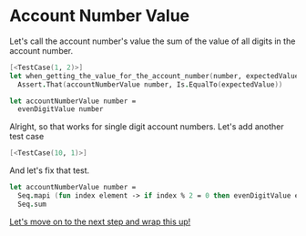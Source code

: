 # Account Number Value

Let's call the account number's value the sum of the value of all digits in the account number.

```fsharp
[<TestCase(1, 2)>]
let when_getting_the_value_for_the_account_number(number, expectedValue) =
  Assert.That(accountNumberValue number, Is.EqualTo(expectedValue))
```

```fsharp
let accountNumberValue number =
  evenDigitValue number
```

Alright, so that works for single digit account numbers. Let's add another test case

```fsharp
[<TestCase(10, 1)>]
```

And let's fix that test.

```fsharp
let accountNumberValue number =
  Seq.mapi (fun index element -> if index % 2 = 0 then evenDigitValue element else oddDigitValue element) |>
  Seq.sum
```

[Let's move on to the next step and wrap this up!](step-7.md)
